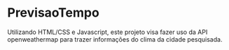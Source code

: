 # PrevisaoTempo
Utilizando HTML/CSS e Javascript, este projeto visa fazer uso da API openweathermap para trazer informações do clima da cidade pesquisada.
